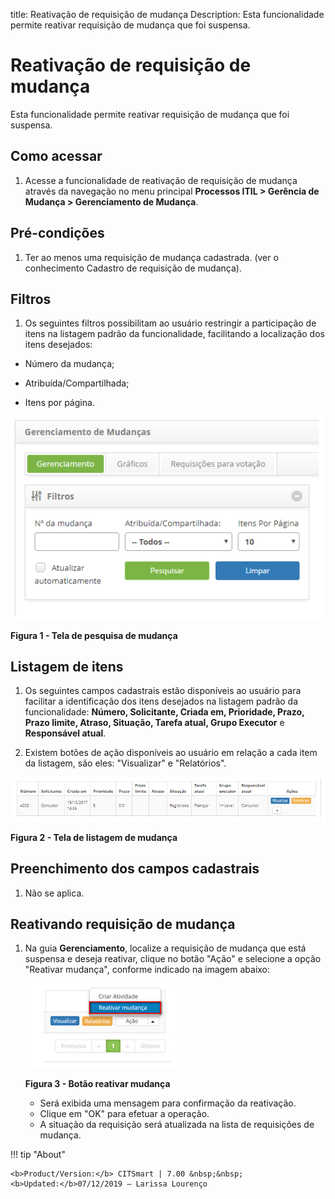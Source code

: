 title: Reativação de requisição de mudança
Description: Esta funcionalidade permite reativar requisição de mudança que foi suspensa.
# Reativação de requisição de mudança

Esta funcionalidade permite reativar requisição de mudança que foi suspensa.

Como acessar
--------------

1. Acesse a funcionalidade de reativação de requisição de mudança através da navegação no menu principal 
**Processos ITIL > Gerência de Mudança > Gerenciamento de Mudança**.

Pré-condições
---------------

1. Ter ao menos uma requisição de mudança cadastrada. (ver o conhecimento Cadastro de requisição de mudança).

Filtros
---------

1. Os seguintes filtros possibilitam ao usuário restringir a participação de itens na listagem padrão da funcionalidade, 
facilitando a localização dos itens desejados:

- Número da mudança;

- Atribuída/Compartilhada;

- Itens por página.

![Pesquisa](images/reat-mud.img1.png)

**Figura 1 - Tela de pesquisa de mudança**

Listagem de itens
------------------

1. Os seguintes campos cadastrais estão disponíveis ao usuário para facilitar a identificação dos itens desejados na listagem 
padrão da funcionalidade: **Número, Solicitante, Criada em, Prioridade, Prazo, Prazo limite, Atraso, Situação, Tarefa atual, 
Grupo Executor** e **Responsável atual**.

2. Existem botões de ação disponíveis ao usuário em relação a cada item da listagem, são eles: "Visualizar" e "Relatórios".

![Listagem](images/reat-mud.img2.png)

**Figura 2 - Tela de listagem de mudança**

Preenchimento dos campos cadastrais
-------------------------------------

1. Não se aplica.

Reativando requisição de mudança
---------------------------------

1. Na guia **Gerenciamento**, localize a requisição de mudança que está suspensa e deseja reativar, clique no botão "Ação"
e selecione a opção "Reativar mudança", conforme indicado na imagem abaixo:

    ![Reativar](images/reat-mud.img3.png)
    
    **Figura 3 - Botão reativar mudança**
    
    - Será exibida uma mensagem para confirmação da reativação.
    - Clique em "OK" para efetuar a operação.
    - A situação da requisição será atualizada na lista de requisições de mudança.
    
!!! tip "About"

    <b>Product/Version:</b> CITSmart | 7.00 &nbsp;&nbsp;
    <b>Updated:</b>07/12/2019 – Larissa Lourenço
